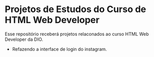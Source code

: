 # Projetos de Estudos do Curso de HTML Web Developer
Esse repositório receberá projetos relaconados ao curso HTML Web Developer da DIO.
- Refazendo a interface de login do instagram.